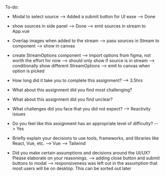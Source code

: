 To-do:

- Modal to select source
--> Added a submit button for UI ease
--> Done

- show sources in side panel
--> Done
--> emit sources in stream to App.vue

- Overlap images when added to the stream
--> pass sources in Stream to component
--> show in canvas
- create StreamOptions component
--> import options from figma, not worth the effort for now
--> should only show if source is in stream
--> conditionally show different StreamOptions
--> emit to canvas when option is picked



- How long did it take you to complete this assignment?
--> 3.5hrs
- What about this assignment did you find most challenging?
- What about this assignment did you find unclear?
- What challenges did you face that you did not expect?
--> Reactivity issues
- Do you feel like this assignment has an appropriate level of difficulty?
--> Yes
- Briefly explain your decisions to use tools, frameworks, and libraries like React, Vue, etc.
--> Vue
--> Tailwind
- Did you make certain assumptions and decisions around the UI/UX? Please elaborate on your reasonings.
 --> adding close button and submit buttons to modal
 --> responsiveness was left out in the assumption that most users will be on desktop. This can be sorted out later
